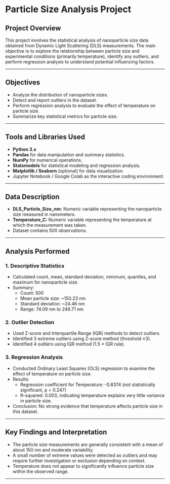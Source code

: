# Particle Size Analysis Project

## Project Overview

This project involves the statistical analysis of nanoparticle size data obtained from Dynamic Light Scattering (DLS) measurements. The main objective is to explore the relationship between particle size and experimental conditions (primarily temperature), identify any outliers, and perform regression analysis to understand potential influencing factors.

---

## Objectives

- Analyze the distribution of nanoparticle sizes.
- Detect and report outliers in the dataset.
- Perform regression analysis to evaluate the effect of temperature on particle size.
- Summarize key statistical metrics for particle size.

---

## Tools and Libraries Used

- **Python 3.x**
- **Pandas** for data manipulation and summary statistics.
- **NumPy** for numerical operations.
- **Statsmodels** for statistical modeling and regression analysis.
- **Matplotlib / Seaborn** (optional) for data visualization.
- Jupyter Notebook / Google Colab as the interactive coding environment.

---

## Data Description

- **DLS_Particle_Size_nm:** Numeric variable representing the nanoparticle size measured in nanometers.
- **Temperature_C:** Numeric variable representing the temperature at which the measurement was taken.
- Dataset contains 500 observations.

---

## Analysis Performed

### 1. Descriptive Statistics

- Calculated count, mean, standard deviation, minimum, quartiles, and maximum for nanoparticle size.
- Summary:
  - Count: 500
  - Mean particle size: ~150.23 nm
  - Standard deviation: ~24.46 nm
  - Range: 74.09 nm to 249.71 nm

### 2. Outlier Detection

- Used Z-score and Interquartile Range (IQR) methods to detect outliers.
- Identified 3 extreme outliers using Z-score method (threshold ±3).
- Identified 4 outliers using IQR method (1.5 * IQR rule).

### 3. Regression Analysis

- Conducted Ordinary Least Squares (OLS) regression to examine the effect of temperature on particle size.
- Results:
  - Regression coefficient for Temperature: -0.8374 (not statistically significant, p = 0.247)
  - R-squared: 0.003, indicating temperature explains very little variance in particle size.
- Conclusion: No strong evidence that temperature affects particle size in this dataset.

---

## Key Findings and Interpretation

- The particle size measurements are generally consistent with a mean of about 150 nm and moderate variability.
- A small number of extreme values were detected as outliers and may require further investigation or exclusion depending on context.
- Temperature does not appear to significantly influence particle size within the observed range.

---

